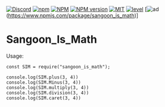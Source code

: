 [![Discord](https://discordapp.com/api/guilds/558296123794653206/embed.png)](https://discord.gg/KNBGZU2)
[![npm](https://img.shields.io/npm/v/npm.svg)](https://www.npmjs.com/package/sangoon_is_math)
[![NPM](https://nodei.co/npm/sangoon_is_math.png?downloads=true&downloadRank=true&stars=true)](https://nodei.co/npm/sangoon_is_math/)
[![NPM version](https://badge.fury.io/js/sangoon_is_math.svg)](http://badge.fury.io/jssangoon_is_math/)
[![MIT](https://img.shields.io/dub/l/vibe-d.svg)](https://www.npmjs.com/package/sangoon_is_math)
[![level](https://img.shields.io/github/package-json/v/ttakkku/Sangoon_Is_Math.svg)](https://www.npmjs.com/package/sangoon_is_math)
[![ad](https://img.shields.io/npm/dw/sangoon_is_math.svg)(https://www.npmjs.com/package/sangoon_is_math)]
# Sangoon_Is_Math

Usage:
```
const SIM = require("sangoon_is_math");

console.log(SIM.plus(3, 4))
console.log(SIM.Minus(3, 4))
console.log(SIM.multiply(3, 4))
console.log(SIM.division(3, 4))
console.log(SIM.caret(3, 4))
```
